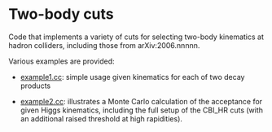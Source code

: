# Two-body cuts

Code that implements a variety of cuts for selecting two-body kinematics
at hadron colliders, including those from arXiv:2006.nnnnn.

Various examples are provided:

- [example1.cc](blob/main/example1.cc): simple usage given kinematics for each of two decay
  products

- [example2.cc](blob/main/example2.cc): illustrates a Monte Carlo calculation of the acceptance
  for given Higgs kinematics, including the full setup of the CBI_HR
  cuts (with an additional raised threshold at high rapidities).